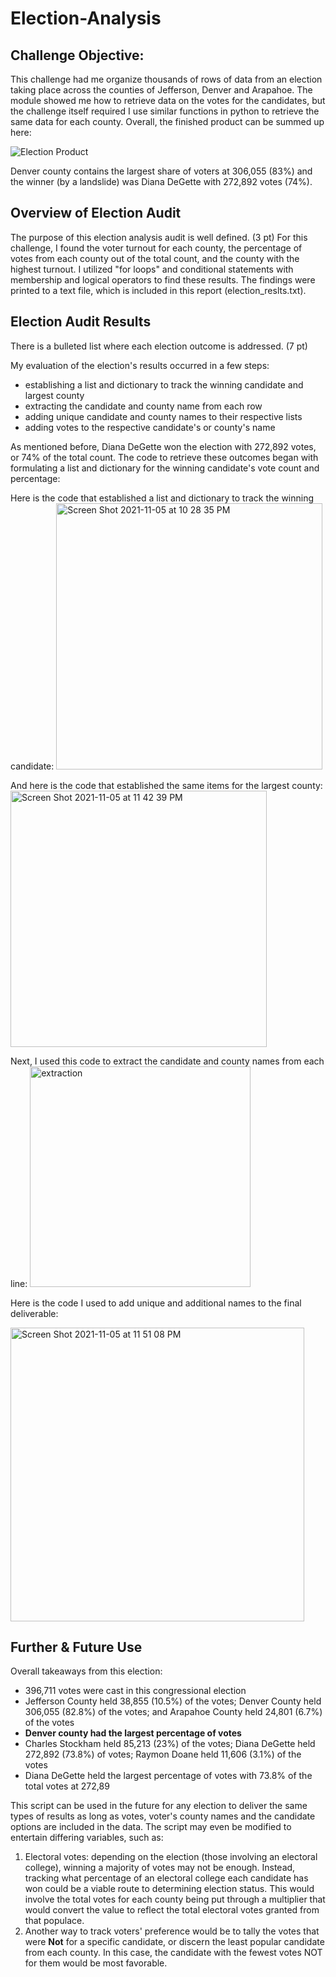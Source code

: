 # Election-Analysis

## Challenge Objective:
This challenge had me organize thousands of rows of data from an election taking place across the counties of Jefferson, Denver and Arapahoe. The module showed me how to retrieve data on the votes for the candidates, but the challenge itself required I use similar functions in python to retrieve the same data for each county. Overall, the finished product can be summed up here:

![Election Product](https://user-images.githubusercontent.com/89936913/140592926-46e6b9ed-64a0-49b8-974c-7f7c970e4a40.png)

Denver county contains the largest share of voters at 306,055 (83%) and the winner (by a landslide) was Diana DeGette with 272,892 votes (74%). 

## Overview of Election Audit

The purpose of this election analysis audit is well defined. (3 pt)
For this challenge, I found the voter turnout for each county, the percentage of votes from each county out of the total count, and the county with the highest turnout. I utilized "for loops" and conditional statements with membership and logical operators to find these results. The findings were printed to a text file, which is included in this report (election_reslts.txt). 

## Election Audit Results

There is a bulleted list where each election outcome is addressed. (7 pt)

My evaluation of the election's results occurred in a few steps:
- establishing a list and dictionary to track the winning candidate and largest county
- extracting the candidate and county name from each row
- adding unique candidate and county names to their respective lists
- adding votes to the respective candidate's or county's name

As mentioned before, Diana DeGette won the election with 272,892 votes, or 74% of the total count. The code to retrieve these outcomes began with formulating a list and dictionary for the winning candidate's vote count and percentage:

Here is the code that established a list and dictionary to track the winning candidate:
<img width="426" alt="Screen Shot 2021-11-05 at 10 28 35 PM" src="https://user-images.githubusercontent.com/89936913/140594895-8e593483-7822-4e38-9dac-2ecc292bc2e8.png">

And here is the code that established the same items for the largest county:
<img width="410" alt="Screen Shot 2021-11-05 at 11 42 39 PM" src="https://user-images.githubusercontent.com/89936913/140596821-114c826c-a305-4fb9-867f-427de4ea1a68.png">

Next, I used this code to extract the candidate and county names from each line:
<img width="353" alt="extraction" src="https://user-images.githubusercontent.com/89936913/140596999-58d61173-db01-4d29-abc1-d363ab594ec4.png">

Here is the code I used to add unique and additional names to the final deliverable: 

<img width="470" alt="Screen Shot 2021-11-05 at 11 51 08 PM" src="https://user-images.githubusercontent.com/89936913/140597109-65b3fbd8-64d8-4e22-a0f8-23203dc7b545.png">

## Further & Future Use
Overall takeaways from this election: 
- 396,711 votes were cast in this congressional election
- Jefferson County held 38,855 (10.5%) of the votes; Denver County held 306,055 (82.8%) of the votes; and Arapahoe County held 24,801 (6.7%) of the votes
- **Denver county had the largest percentage of votes**
- Charles Stockham held 85,213 (23%) of the votes; Diana DeGette held 272,892 (73.8%) of votes; Raymon Doane held 11,606 (3.1%) of the votes
- Diana DeGette held the largest percentage of votes with 73.8% of the total votes at 272,89

This script can be used in the future for any election to deliver the same types of results as long as votes, voter's county names and the candidate options are included in the data. The script may even be modified to entertain differing variables, such as: 
1. Electoral votes: depending on the election (those involving an electoral college), winning a majority of votes may not be enough. Instead, tracking what percentage of an electoral college each candidate has won could be a viable route to determining election status. This would involve the total votes for each county being put through a multiplier that would convert the value to reflect the total electoral votes granted from that populace. 
2. Another way to track voters' preference would be to tally the votes that were **Not** for a specific candidate, or discern the least popular candidate from each county. In this case, the candidate with the fewest votes NOT for them would be most favorable. 

